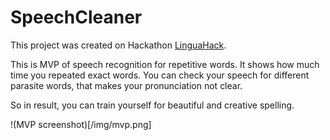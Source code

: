 # SpeechCleaner

This project was created on Hackathon [LinguaHack](https://www.facebook.com/linguahack/).

This is MVP of speech recognition for repetitive words.
It shows how much time you repeated exact words. 
You can check your speech for different parasite words, that makes your pronunciation not clear.

So in result, you can train yourself for beautiful and creative spelling.

!(MVP screenshot)[/img/mvp.png]
